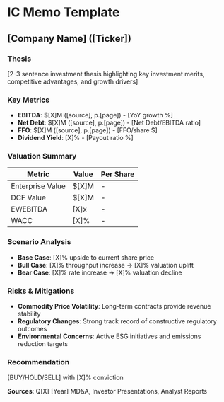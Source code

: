 # IC Memo Template

## [Company Name] ([Ticker])

### Thesis
[2-3 sentence investment thesis highlighting key investment merits, competitive advantages, and growth drivers]

### Key Metrics
- **EBITDA**: $[X]M ([source], p.[page]) - [YoY growth %]
- **Net Debt**: $[X]M ([source], p.[page]) - [Net Debt/EBITDA ratio]
- **FFO**: $[X]M ([source], p.[page]) - [FFO/share $]
- **Dividend Yield**: [X]% - [Payout ratio %]

### Valuation Summary
| Metric | Value | Per Share |
|--------|-------|-----------|
| Enterprise Value | $[X]M | - |
| DCF Value | $[X]M | - |
| EV/EBITDA | [X]x | - |
| WACC | [X]% | - |

### Scenario Analysis
- **Base Case**: [X]% upside to current share price
- **Bull Case**: [X]% throughput increase → [X]% valuation uplift
- **Bear Case**: [X]% rate increase → [X]% valuation decline

### Risks & Mitigations
- **Commodity Price Volatility**: Long-term contracts provide revenue stability
- **Regulatory Changes**: Strong track record of constructive regulatory outcomes
- **Environmental Concerns**: Active ESG initiatives and emissions reduction targets

### Recommendation
[BUY/HOLD/SELL] with [X]% conviction

**Sources**: Q[X] [Year] MD&A, Investor Presentations, Analyst Reports
